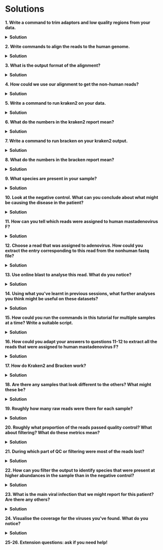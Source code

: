# Solutions

**1.	Write a command to trim adaptors and low quality regions from your data.**
<details>
<summary><b>Solution</b></summary>
<pre>
 cd ~/metagenomics
 
 trim_galore -q 15 --length 60 --paired ~/metagenomics/data/sample1_1.fq.gz ~/metagenomics/data/sample1_2.fq.gz
 trim_galore -q 15 --length 60 --paired ~/metagenomics/data/neg_control_1.fq.gz ~/metagenomics/data/neg_control_2.fq.gz
</pre>
 
You might have chosen to use different values for -q and --length, but these are the ones used in the previous session and they will work well for our purposes today.
</details>

**2. Write commands to align the reads to the human genome.**
<details>
<summary><b>Solution</b></summary>
<pre>
# Index the human genome
bwa index ~/metagenomics/data/human_genome.fasta
</pre>
<pre>
# Align the reads to the human genome
bwa mem -t 4 ~/metagenomics/data/human_genome.fasta sample1_1_val_1.fq.gz sample1_2_val_2.fq.gz > ~/metagenomics/sample1.sam
bwa mem -t 4 ~/metagenomics/data/human_genome.fasta neg_control_1_val_1.fq.gz neg_control_2_val_2.fq.gz > ~/metagenomics/neg_control.sam
</pre>
</details>

**3. What is the output format of the alignment?**
<details>
<summary><b>Solution</b></summary>
.sam file
</details>

**4. How could we use our alignment to get the non-human reads?**
<details>
<summary><b>Solution</b></summary>
Extract the non aligned reads (in this case to a bam file).

Convert the resulting bam file back to fastq.
</details>

**5. Write a command to run kraken2 on your data.**
<details>
<summary><b>Solution</b></summary>
<pre>
kraken2 --db ~/metagenomics/kraken_db \
--paired ~/metagenomics/sample1_nonhuman_1.fq \
~/metagenomics/sample1_nonhuman_2.fq \
--report ~/metagenomics/sample1_kraken_report.txt \
> ~/metagenomics/sample1_kraken_readclassifications.txt
</pre>
<pre>
kraken2 --db ~/metagenomics/kraken_db \
--paired ~/metagenomics/neg_control_nonhuman_1.fq \
~/metagenomics/neg_control_nonhuman_2.fq \
--report ~/metagenomics/neg_control_kraken_report.txt \
> ~/metagenomics/neg_control_kraken_readclassifications.txt
</pre>
We provide paths to the reference sequence database and the paired-end input fastq files. We output both a summary report and a file that gives the classifications of each read individually.
</details>

**6.	What do the numbers in the kraken2 report mean?**
<details>
<summary><b>Solution</b></summary>
See https://github.com/DerrickWood/kraken2/wiki/Manual#sample-report-output-format.
</details>

**7. Write a command to run bracken on your kraken2 output.**
<details>
<summary><b>Solution</b></summary>
<pre>
bracken -d ~/metagenomics/kraken_db \
-i ~/metagenomics/sample1_kraken_report.txt \
-o ~/metagenomics/sample1_bracken.txt \
-t 3
</pre>
<pre>
bracken -d ~/metagenomics/kraken_db \
-i ~/metagenomics/neg_control_kraken_report.txt \
-o ~/metagenomics/neg_control_bracken.txt \
-t 3
</pre>
We provide the path to the reference database and the kraken2 report as input. We then provide an output file name and set the minimum number of reads required to perform reestimation at 3.
</details>

**8.	What do the numbers in the bracken report mean?**
<details>
<summary><b>Solution</b></summary>
See https://ccb.jhu.edu/software/bracken/index.shtml?t=manual
</details>

**9. What species are present in your sample?**
<details>
<summary><b>Solution</b></summary> 
Sample1 contains human mastadenovirus F and cytomegalovirus.
</details>

**10. Look at the negative control. What can you conclude about what might be causing the disease in the patient?**
<details>
<summary><b>Solution</b></summary>    
The negative control also contains ~5 reads of cytomegalovirus so this is probably a contaminant. Therefore, we would report only the adenovirus clinically.
</details>

**11.    How can you tell which reads were assigned to human mastadenovirus F?**
<details>
<summary><b>Solution</b></summary>
In the ~/metagenomics/sample1_kraken_readclassifications.txt  file, the third column gives the taxon ID of the species that read was assigned to. The second column gives the read ID, which can be found in the read header in the fastq file.
</details>

**12.    Choose a read that was assigned to adenovirus. How could you extract the entry corresponding to this read from the nonhuman fastq file?**
<details>
<summary><b>Solution</b></summary>
<pre>
grep 'A01897:100:HLTLTDRX3:2:2132:8223:9784' ~/metagenomics/sample1_nonhuman_1.fq -A 3 > ~/metagenomics/adenovirus_read.fastq
</pre>
This command searches for a read ID and also extracts the next three lines in the file.
You might have used a different read ID since there are multiple reads classified as adenovirus.
</details>

**13.    Use online blast to analyse this read. What do you notice?**
<details>
<summary><b>Solution</b></summary>
The top BLAST results are all for human adenovirus F (or 40 which is a type of adenovirus F) and the scores such as query cover and percentage identity are good. This gives us more confidence that this read does come from adenovirus and therefore that the virus is in our sample.
</details>

**14.	Using what you've learnt in previous sessions, what further analyses you think might be useful on these datasets?**
<details>
<summary><b>Solution</b></summary>
It could be useful to create genome coverage plots for the viruses we've identified. To do this, you would download a reference genome for the adenovirus and use what you learnt in the alignment session to create a bam file and visualise it.
</details>

**15.	How could you run the commands in this tutorial for multiple samples at a time? Write a suitable script.**
<details>
<summary><b>Solution</b></summary>
For example:
<pre>
for sample1 neg_control; do
    trim_galore -q 15 --length 60 --paired ~/metagenomics/data/${sample}_1.fq.gz ~/metagenomics/data/${sample}_2.fq.gz
done
</pre>
</details>

**16.	How could you adapt your answers to questions 11-12 to extract all the reads that were assigned to human mastadenovirus F?**
<details>
<summary><b>Solution</b></summary>
<pre>
# Select all the reads that were assigned to adenovirus (3rd column is equal to 130309) and print 2nd column (read ID) to a file
awk '$3==130309 {print $2}' ~/metagenomics/sample1_kraken_readclassifications.txt > ~/metagenomics/adenovirus_read_ids.txt
</pre>
<pre>
# Extract the read IDs from the fastq file
grep -F -f ~/metagenomics/adenovirus_read_ids.txt ~/metagenomics/sample1_nonhuman_1.fq -A 3 > ~/metagenomics/adenovirus_reads_1.fq
grep -F -f ~/metagenomics/adenovirus_read_ids.txt ~/metagenomics/sample1_nonhuman_2.fq -A 3 > ~/metagenomics/adenovirus_reads_2.fq
</pre>
</details>

**17.	How do Kraken2 and Bracken work?**
<details>
<summary><b>Solution</b></summary>
See published articles
</details>

**18.    Are there any samples that look different to the others? What might these be?**

<details>
<summary><b>Solution</b></summary>   
H20_1 and H20_2 are negative controls.
</details>

**19.    Roughly how many raw reads were there for each sample?**

<details>
<summary><b>Solution</b></summary>   
Number of raw reads ranges from around 3 million to 150 million (excluding the negative control samples, which have much less).
</details>

**20.    Roughly what proportion of the reads passed quality control? What about filtering? What do these metrics mean?**

<details>
<summary><b>Solution</b></summary>   
During quality control (QC), low quality and complexity and short reads are removed. Filtering happens after QC and is when the human reads are removed. In this dataset, typically 50-90% of reads pass QC and less than 3% pass filtering due to the high human content of the samples.
</details>

**21. During which part of QC or filtering were most of the reads lost?**

<details>
<summary><b>Solution</b></summary>   
Most reads were lost during human filtering, followed by low quality filtering.
</details>

**22. How can you filter the output to identify species that were present at higher abundances in the sample than in the negative control?**

<details>
<summary><b>Solution</b></summary>   
Filter NT Z score >= 0.  (I suggest for the next question you use a Z score filter of 0.1, since filtering with a score of 0 does not always work as expected in this dataset)
</details>

**23. What is the main viral infection that we might report for this patient? Are there any others?**

<details>
<summary><b>Solution</b></summary>   
Chikungunya virus was found at high levels. Human mastadenovirus C, Rotavirus A and Human alphaherpesvirus 2 are found at lower levels.
</details>

**24. Visualise the coverage for the viruses you've found. What do you notice?**

<details>
<summary><b>Solution</b></summary>   
A complete genome with good depth is obtained for Chikungunya virus. For the other viruses, coverage is more patchy.
</details>

**25-26.    Extension questions: ask if you need help!**
